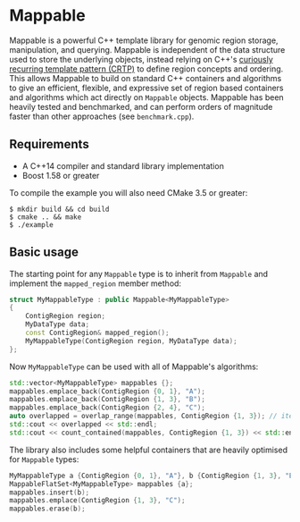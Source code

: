 # Mappable

Mappable is a powerful C++ template library for genomic region storage, manipulation, and querying. Mappable is independent of the data structure used to store the underlying objects, instead relying on C++'s [curiously recurring template pattern (CRTP)](https://en.wikipedia.org/wiki/Curiously_recurring_template_pattern) to define region concepts and ordering. This allows Mappable to build on standard C++ containers and algorithms to give an efficient, flexible, and expressive set of region based containers and algorithms which act directly on `Mappable` objects. Mappable has been heavily tested and benchmarked, and can perform orders of magnitude faster than other approaches (see `benchmark.cpp`).

## Requirements

* A C++14 compiler and standard library implementation
* Boost 1.58 or greater

To compile the example you will also need CMake 3.5 or greater:

```shell
$ mkdir build && cd build
$ cmake .. && make
$ ./example
```

## Basic usage

The starting point for any `Mappable` type is to inherit from `Mappable` and implement the `mapped_region` member method:

```cpp
struct MyMappableType : public Mappable<MyMappableType>
{
    ContigRegion region;
    MyDataType data;
    const ContigRegion& mapped_region();
    MyMappableType(ContigRegion region, MyDataType data);
};
```

Now `MyMappableType` can be used with all of Mappable's algorithms:

```cpp
std::vector<MyMappableType> mappables {};
mappables.emplace_back(ContigRegion {0, 1}, "A");
mappables.emplace_back(ContigRegion {1, 3}, "B");
mappables.emplace_back(ContigRegion {2, 4}, "C");
auto overlapped = overlap_range(mappables, ContigRegion {1, 3}); // iterator range
std::cout << overlapped << std::endl;
std::cout << count_contained(mappables, ContigRegion {1, 3}) << std::endl; // 1
```

The library also includes some helpful containers that are heavily optimised for `Mappable` types:

```cpp
MyMappableType a {ContigRegion {0, 1}, "A"}, b {ContigRegion {1, 3}, "B"};
MappableFlatSet<MyMappableType> mappables {a};
mappables.insert(b);
mappables.emplace(ContigRegion {1, 3}, "C");
mappables.erase(b);
```
